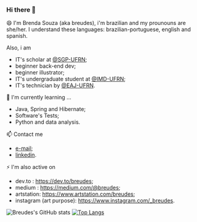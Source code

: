 ### Hi there 👋

😄 I'm Brenda Souza (aka breudes), i'm brazilian and my prounouns are she/her. I understand these languages: brazilian-portuguese, english and spanish. 

Also, i am
  - IT's scholar at [@SGP-UFRN](https://sgp.ufrn.br/);
  - beginner back-end dev; 
  - beginner illustrator;
  - IT's undergraduate student at [@IMD-UFRN](https://imd.ufrn.br/portal/);
  - IT's technician by [@EAJ-UFRN](https://eaj.ufrn.br/).
  
🌱 I'm currently learning ... 
  - Java, Spring and Hibernate;
  - Software's Tests;
  - Python and data analysis.

📫 Contact me
  - [e-mail](breudes@outlook.com);
  - [linkedin](https://www.linkedin.com/in/brenda-souza-226278179/).
    
⚡ I'm also active on
  - dev.to : https://dev.to/breudes;
  - medium : https://medium.com/@breudes;
  - artstation: https://www.artstation.com/breudes;
  - instagram (art purpose): https://www.instagram.com/_breudes.

![Breudes's GitHub stats](https://github-readme-stats.vercel.app/api?username=breudes&show_icons=true)
[![Top Langs](https://github-readme-stats.vercel.app/api/top-langs/?username=breudes&layout=compact)](https://github.com/anuraghazra/github-readme-stats)
